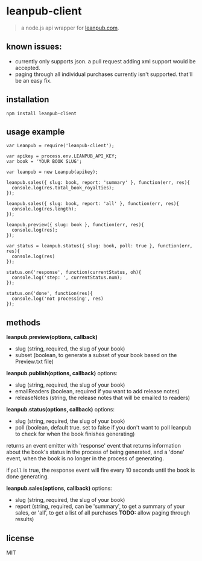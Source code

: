 # leanpub-client
> a node.js api wrapper for [leanpub.com](http://leanpub.com).

## known issues:
- currently only supports json. a pull request adding xml support would be accepted.
- paging through all individual purchases currently isn't supported. that'll be an easy fix.

## installation

```
npm install leanpub-client
```

## usage example

```
var Leanpub = require('leanpub-client');

var apikey = process.env.LEANPUB_API_KEY;
var book = 'YOUR BOOK SLUG';

var leanpub = new Leanpub(apikey);

leanpub.sales({ slug: book, report: 'summary' }, function(err, res){
  console.log(res.total_book_royalties);
});

leanpub.sales({ slug: book, report: 'all' }, function(err, res){
  console.log(res.length);
});

leanpub.preview({ slug: book }, function(err, res){
  console.log(res);
});

var status = leanpub.status({ slug: book, poll: true }, function(err, res){
  console.log(res)
});

status.on('response', function(currentStatus, oh){
  console.log('step: ', currentStatus.num);
});

status.on('done', function(res){
  console.log('not processing', res)
});
```

## methods

**leanpub.preview(options, callback)**
- slug (string, required, the slug of your book)
- subset (boolean, to generate a subset of your book based on the Preview.txt file)

**leanpub.publish(options, callback)**
options:
- slug (string, required, the slug of your book)
- emailReaders (boolean, required if you want to add release notes)
- releaseNotes (string, the release notes that will be emailed to readers)

**leanpub.status(options, callback)**
options:
- slug (string, required, the slug of your book)
- poll (boolean, default true. set to false if you don't want to poll leanpub to check for when the book finishes generating)

returns an event emitter with 'response' event that returns information about the book's status in the process of being generated, and a 'done' event, when the book is no longer in the process of generating.

if `poll` is true, the response event will fire every 10 seconds until the book is done generating.

**leanpub.sales(options, callback)**
options:
- slug (string, required, the slug of your book)
- report (string, required, can be 'summary', to get a summary of your sales, or 'all', to get a list of all purchases **TODO:** allow paging through results)

## license
MIT